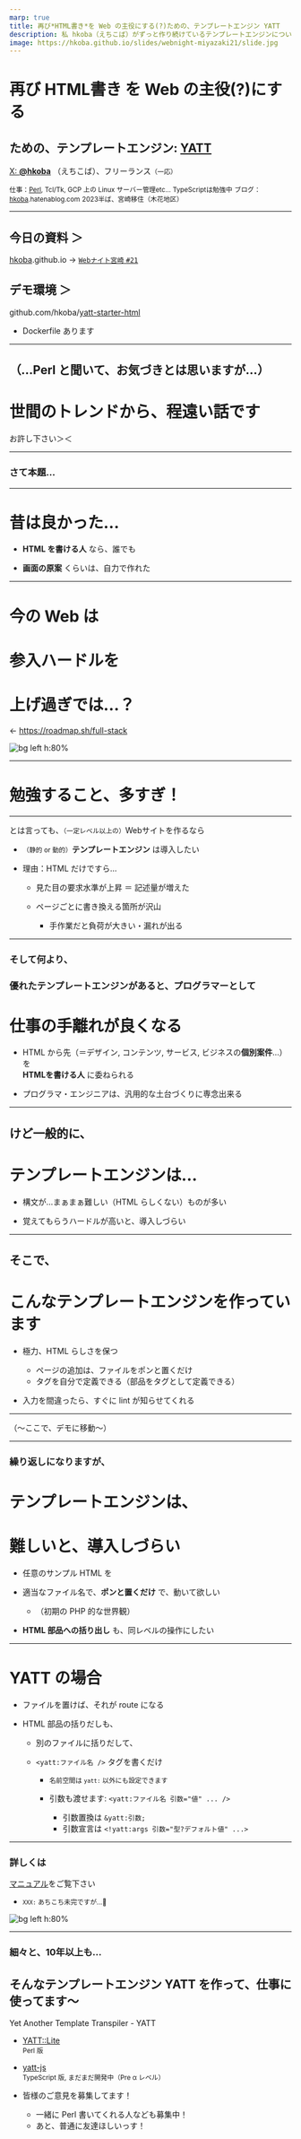 ```yaml
---
marp: true
title: 再び*HTML書き*を Web の主役にする(?)ための、テンプレートエンジン YATT
description: 私 hkoba（えちこば）がずっと作り続けているテンプレートエンジンについて紹介させて下さい〜
image: https://hkoba.github.io/slides/webnight-miyazaki21/slide.jpg
---
```


# 再び **HTML書き** を Web の主役(?)にする
## ための、テンプレートエンジン: [**YATT**](https://github.com/hkoba/yatt_lite)

[X: **@hkoba**](https://x.com/hkoba) （えちこば）、フリーランス<small>（一応）</small>

<small>仕事：[Perl](https://metacpan.org/author/HKOBA), Tcl/Tk, GCP 上の Linux サーバー管理etc... TypeScriptは勉強中</small>
<small>ブログ：[hkoba](https://hkoba.hatenablog.com/).hatenablog.com</small>
<small>2023半ば、宮崎移住（木花地区）</small>

---

## 今日の資料 ＞

[hkoba](https://hkoba.github.io).github.io → [`Webナイト宮崎` `#21`](https://hkoba.github.io/slides/webnight-miyazaki21/slide.pdf)

## デモ環境 ＞

github.com/hkoba/[yatt-starter-html](https://github.com/hkoba/yatt-starter-html)

- Dockerfile あります

---

## （…Perl と聞いて、お気づきとは思いますが…）

# 世間のトレンドから、程遠い話です

お許し下さい＞＜

---

### さて本題…

---

# 昔は良かった…

- **HTML を書ける人** なら、誰でも

* **画面の原案** くらいは、自力で作れた

---

# 今の Web は
# 参入ハードルを
# 上げ過ぎでは…？

← https://roadmap.sh/full-stack

![bg left h:80%](img/full-stack-2025-05-06_12-53.png)

---

# 勉強すること、多すぎ！

---

とは言っても、<small>（一定レベル以上の）</small>Webサイトを作るなら

- <small>（静的 or 動的）</small>**テンプレートエンジン** は導入したい

* 理由：HTML だけですら…

  - 見た目の要求水準が上昇 ＝ 記述量が増えた

  * ページごとに書き換える箇所が沢山

    * 手作業だと負荷が大きい・漏れが出る

---
### そして何より、
### 優れたテンプレートエンジンがあると、プログラマーとして
# 仕事の手離れが良くなる

* HTML から先（＝デザイン, コンテンツ, サービス, ビジネスの**個別案件**…）を  
**HTMLを書ける人** に委ねられる

* プログラマ・エンジニアは、汎用的な土台づくりに専念出来る

---

## けど一般的に、
# テンプレートエンジンは…

  * 構文が…まぁまぁ難しい（HTML らしくない）ものが多い

  * 覚えてもらうハードルが高いと、導入しづらい

---

## そこで、
# こんなテンプレートエンジンを作っています

* 極力、HTML らしさを保つ

  - ページの追加は、ファイルをポンと置くだけ
  - タグを自分で定義できる（部品をタグとして定義できる）

* 入力を間違ったら、すぐに lint が知らせてくれる

---

（〜ここで、デモに移動〜）

---

### 繰り返しになりますが、
# テンプレートエンジンは、

# 難しいと、導入しづらい

- 任意のサンプル HTML を

- 適当なファイル名で、**ポンと置くだけ** で、動いて欲しい

  * （初期の PHP 的な世界観）

* **HTML 部品への括り出し** も、同レベルの操作にしたい

---

# YATT の場合

- ファイルを置けば、それが route になる

- HTML 部品の括りだしも、

  * 別のファイルに括りだして、

  * `<yatt:ファイル名 />` タグを書くだけ

     * <small>名前空間は `yatt:` 以外にも設定できます</small>

     * 引数も渡せます: `<yatt:ファイル名 引数="値" ... />`
       - 引数置換は `&yatt:引数;`
       - 引数宣言は `<!yatt:args 引数="型?デフォルト値" ...>`

---

### 詳しくは

[マニュアル](https://yatt-yl-podview-rrdekxdjda-an.a.run.app/mod/YATT::Lite::docs::yatt_manual)をご覧下さい

* <small>`XXX:` あちこち未完ですが…🙇</small>

![bg left h:80%](img/yatt_lite_manual.png)

---

### 細々と、10年以上も…

## そんなテンプレートエンジン YATT を作って、仕事に使ってます〜

Yet Another Template Transpiler - YATT

- [YATT::Lite](https://github.com/hkoba/yatt_lite)  
<small>Perl 版</small>

* [yatt-js](https://github.com/hkoba/yatt-js)  
<small>TypeScript 版, まだまだ開発中（Pre α レベル）</small>

* 皆様のご意見を募集してます！

  - 一緒に Perl 書いてくれる人なども募集中！

  * あと、普通に友達ほしいっす！
